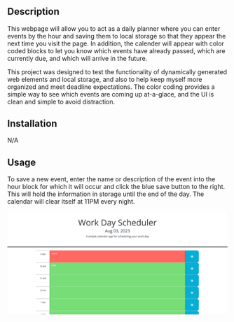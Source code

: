 # <Daily Planner>

## Description

This webpage will allow you to act as a daily planner where you can enter events by the hour and saving them to local storage so that they appear the next time you visit the page. In addition, the calender will appear with color coded blocks to let you know which events have already passed, which are currently due, and which will arrive in the future.

This project was designed to test the functionality of dynamically generated web elements and local storage, and also to help keep myself more organized and meet deadline expectations. The color coding provides a simple way to see which events are coming up at-a-glace, and the UI is clean and simple to avoid distraction. 



## Installation

N/A

## Usage

To save a new event, enter the name or description of the event into the hour block for which it will occur and click the blue save button to the right. This will hold the information in storage until the end of the day. The calendar will clear itself at 11PM every night.  

![Daily planner webpage image](./assets/images/screenshot.png)

